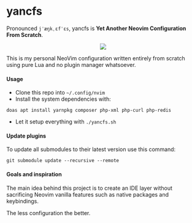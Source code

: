 # yancfs

Pronounced
```jˈæŋkˌɛfˈɛs```,
yancfs is **Yet Another Neovim Configuration From Scratch**.

<div align="center">
<img src="logo.svg" />
</div>

This is my personal NeoVim configuration written entirely from scratch using pure Lua
and no plugin manager whatsoever.

#### Usage

- Clone this repo into `~/.config/nvim`
- Install the system dependencies with:
```console
doas apt install yarnpkg composer php-xml php-curl php-redis
```
- Let it setup everything with `./yancfs.sh`

#### Update plugins

To update all submodules to their latest version use this command:
```console
git submodule update --recursive --remote
```

#### Goals and inspiration

The main idea behind this project is to create an IDE layer without
sacrificing Neovim vanilla features such as native packages and
keybindings.

The less configuration the better.

